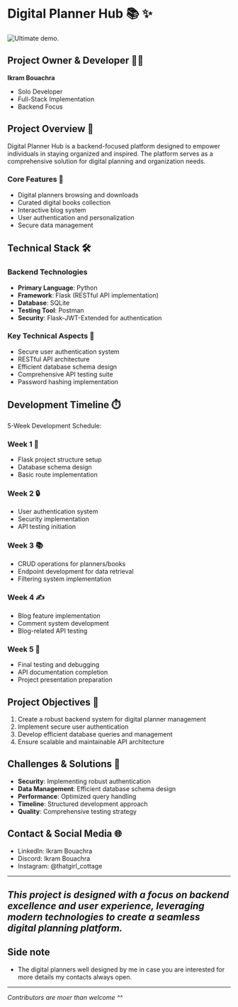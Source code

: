 # Digital Planner Hub 📚 ✨

![Ultimate demo.](https://i.imgur.com/OZX2JVR.png)

## Project Owner & Developer 👩‍💻
**Ikram Bouachra**
- Solo Developer
- Full-Stack Implementation
- Backend Focus

## Project Overview 🎯
Digital Planner Hub is a backend-focused platform designed to empower individuals in staying organized and inspired. The platform serves as a comprehensive solution for digital planning and organization needs.

### Core Features 🌟
- Digital planners browsing and downloads
- Curated digital books collection
- Interactive blog system
- User authentication and personalization
- Secure data management

## Technical Stack 🛠️

### Backend Technologies
- **Primary Language**: Python
- **Framework**: Flask (RESTful API implementation)
- **Database**: SQLite
- **Testing Tool**: Postman
- **Security**: Flask-JWT-Extended for authentication

### Key Technical Aspects 🔐
- Secure user authentication system
- RESTful API architecture
- Efficient database schema design
- Comprehensive API testing suite
- Password hashing implementation

## Development Timeline ⏱️
5-Week Development Schedule:

### Week 1 🎯
- Flask project structure setup
- Database schema design
- Basic route implementation

### Week 2 🔒
- User authentication system
- Security implementation
- API testing initiation

### Week 3 📚
- CRUD operations for planners/books
- Endpoint development for data retrieval
- Filtering system implementation

### Week 4 ✍️
- Blog feature implementation
- Comment system development
- Blog-related API testing

### Week 5 🎈
- Final testing and debugging
- API documentation completion
- Project presentation preparation

## Project Objectives 🎯
1. Create a robust backend system for digital planner management
2. Implement secure user authentication
3. Develop efficient database queries and management
4. Ensure scalable and maintainable API architecture

## Challenges & Solutions 💪
- **Security**: Implementing robust authentication
- **Data Management**: Efficient database schema design
- **Performance**: Optimized query handling
- **Timeline**: Structured development approach
- **Quality**: Comprehensive testing strategy

## Contact & Social Media 🌐
- LinkedIn: Ikram Bouachra
- Discord: Ikram Bouachra
- Instagram: @thatgirl_cottage

---
*This project is designed with a focus on backend excellence and user experience, leveraging modern technologies to create a seamless digital planning platform.*
---
## Side note
 - The digital planners well designed by me in case you are interested for more details my contacts always open.
---
*Contributors are moer than welcome ^^*